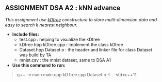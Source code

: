 ## ASSIGNMENT DSA A2 : kNN advance
*This assignment use [kDtree](https://en.wikipedia.org/wiki/K-d_tree) constructure to store multi-dimension data and easy to search k nearest neighbour.*
- **Include files:** 
    - test.cpp : helping to visualize the kDtree
    - kDtree.hpp kDtree.cpp : implement the class kDtree
    - Dataset.hpp Dataset.o : the header and linker file for class Dataset was build by TA
    - mnist.csv : the mnist dataset, same to DSA A1
- **Use this command to run:**
> g++ -o main main.cpp kDTree.cpp Dataset.o -I . -std=c++11 
